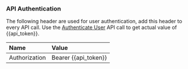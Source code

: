 ### API Authentication

The following header are used for user authentication, add this header to every API call. Use the [Authenticate User](#api-Users-AuthenticateUser) API call to get actual value of {{api_token}}.

Name                     | Value
:------------------------|:--------------------
 Authorization           | Bearer {{api_token}}
